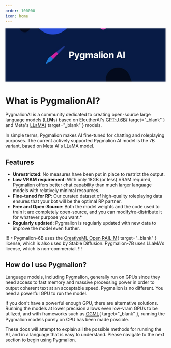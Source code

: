 ```yaml
---
order: 100000
icon: home
---
```

![](/static/1500x500.jpeg)
# What is PygmalionAI?

PygmalionAI is a community dedicated to creating open-source large language models (**LLM**s) based on EleutherAI's [GPT-J 6B](https://huggingface.co/EleutherAI/gpt-j-6b){ target="_blank" } and Meta's [LLaMA](https://ai.facebook.com/blog/large-language-model-llama-meta-ai/){ target="_blank" } models.

In simple terms, Pygmalion makes AI fine-tuned for chatting and roleplaying purposes. The current actively supported Pygmalion AI model is the 7B variant, based on Meta AI's LLaMA model.

## Features
- **Unrestricted**: No measures have been put in place to restrict the output.
- **Low VRAM requirement**: With only 18GB (or less) VRAM required, Pygmalion offers better chat capability than much larger language models with relatively minimal resources.
- **Fine-tuned for RP**: Our curated dataset of high-quality roleplaying data ensures that your bot will be the optimal RP partner.
- **Free and Open-Source**: Both the model weights and the code used to train it are completely open-source, and you can modify/re-distribute it for whatever purpose you want.*
- **Regularly updated**: Pygmalion is regularly updated with new data to improve the model even further.

!!!
`*` Pygmalion-6B uses the [CreativeML Open RAIL-M](https://huggingface.co/spaces/CompVis/stable-diffusion-license){ target="_blank" } license, which is also used by Stable Diffusion. Pygmalion-7B uses LLaMA's license, which is non-commercial.
!!!

## How do I use Pygmalion?

Language models, including Pygmalion, generally run on GPUs since they need access to fast memory and massive processing power in order to output coherent text at an acceptable speed. Pygmalion is no different. You need a powerful GPU to run the model. 

If you don't have a powerful enough GPU, there are alternative solutions. Running the models at lower precision allows even low-vram GPUs to be utilized, and with frameworks such as [GGML](https://github.com/ggerganov/ggml){ target="_blank" }, running the Pygmalion models purely on CPU has been made possible.

These docs will attempt to explain all the possible methods for running the AI, and in a language that is easy to understand. Please navigate to the next section to begin using Pygmalion.
